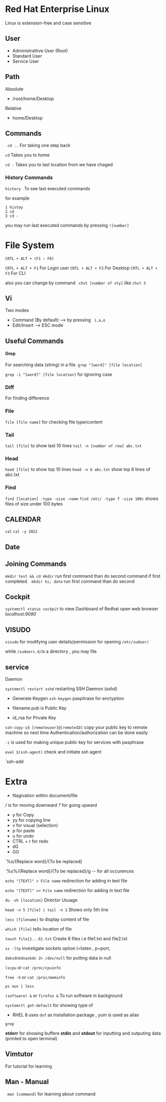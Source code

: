 # Red Hat Enterprise Linux

Linux is extension-free and case sensitive

## User
- Administrattive User (Root)
- Standard User 
- Service User 

## Path
Absolute
-  /root/home/Desktop 

Relative
- home/Desktop

## Commands 

` cd ..`
For taking one step back

` cd `
Takes you to home

` cd - `
Takes you to last location from we have chaged


### History Commands

`history ` To see last executed commands

for example

```
1 histoy
2 cd
3 cd -
```

you may run last executed commands by pressing `![number]` 

# File System



`CRTL + ALT + (F1 ~ F6)` 

`CRTL + ALT + F1` For Login user
`CRTL + ALT + F2` For Desktop
`CRTL + ALT + F3` For CLI

also you can change by command ` chvt [number of vty]` like `chvt 3`


## Vi 
Two modes
- Command (By default) --> by pressing ` i,a,o`
- Edit/Insert --> ESC mode 


## Useful Commands

#### Grep
For searching data (string) in a file.
`grep "[word]" [file location]`


`grep -i "[word]" [file location]` for ignoring case


### Diff
For finding difference 

### File
`file [file name]` for checking file type/content


### Tail 
`tail [file]` to show last 10 lines
`tail -n [number of row] abc.txt` 

### Head
`head [file]` to show top 10 lines
`head -n 6 abc.txt` show top 6 lines of abc.txt


### Find 
`find [location] -type -size -name`
`find /etc/ -type f -size 100c` shows files of size under 100 bytes


## CALENDAR

`cal`
`cal -y 2022`

## Date 

## Joining Commands

`mkdir test && cd mkdir` run first command than do second command if first completed.
` mkdir hi; date` run first command than do second  

## Cockpit
`systemctl status cockpit` to view Dashboard of Redhat 
open web browser *localhost:9090*

## VISUDO
`visudo` for modifying user details/permission for opening `/etc/sudoer/`

while `/sudoers.d/`is a directory , you may file 



## service

Daemon

`systemctl restart sshd` restarting SSH Daemon (sshd)

* Generate Keygen
`ssh-keygen` 
pasphrase for enctyption

* filename.pub is Public Key
* id_rsa for Private Key

`ssh-copy-id [remoteuser]@[remoteID]` copy your public key to remote machine so next time Authentication/authorization can be done easily

`-i` is used for making unique public key for services with pasphrase


`eval $(ssh-agent)` check and initiate ssh agent 


`ssh-add


# Extra

* Nagivation within document/file 

*/* is for moving downward
*?* for going upward

- y for Copy
- yy for copying line
- v for visual (selection)
- p for paste
- u for undo
- CTRL + r for redo
- dG
- GG

`%s/{Replace word}/{To be replaced}

`%s%/{Replace word}/{To be replaced}/g -- for all occurences



`echo "[TEXT]" > File name` redirection for adding in text file

`echo "[TEXT]" >> File name` redirection for adding in text file


`du -sh [location]` Director Usuage 


`head -n 5 [file] | tail -n 1` Shows only 5th line 

`less [filename]` to display content of file 


`which [file]` tells location of file 


`touch file{1...6}.txt` Create 6 files i.e file1.txt and file2.txt 


`ss -ltp` investigate sockets option l=listen , p=port, 


`daksdnkdnaskdn 2> /dev/null` for putting data in null

`lscpu` or `cat /proc/cpuinfo`

`free -h` or `cat /proc/meminfo` 

`ps aux | less`

`(software) &` or `firefox &` To run software in background

`systemctl get-default` for showing type of 

- RHEL 8 uses `dnf` as installation package , yum is used as alias 

`grep`

**stderr** for showing buffere 
**stdin** and **stdout** for inputting and outputing data (printed to open terminal)

## Vimtutor 
For tutorial for learning


  

## Man - Manual 
` man [command]` for learning about command  
 

